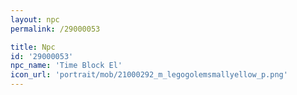 ```yaml
---
layout: npc
permalink: /29000053

title: Npc
id: '29000053'
npc_name: 'Time Block El'
icon_url: 'portrait/mob/21000292_m_legogolemsmallyellow_p.png'
---
```

